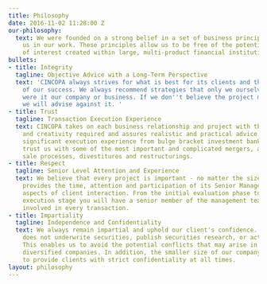 ```yaml
---
title: Philosophy
date: 2016-11-02 11:28:00 Z
our-philosophy:
  text: We were founded on a strong belief in a set of business principles that guide
    us in our work. These principles allow us to be free of the potential conflicts
    of interest created within large, multi-product financial institutions.
bullets:
- title: Integrity
  tagline: Objective Advice with a Long-Term Perspective
  text: 'CINCOPA always strives for what is best for its clients and this is the root
    of our success. We always recommend strategies that only we ourselves would pursue
    were it our company or business. If we don''t believe the project meets the standard
    we will advise against it. '
- title: Trust
  tagline: Transaction Execution Experience
  text: CINCOPA takes on each business relationship and project with the imagination
    and creativity required and assures realistic and practical advice. We possess
    significant execution experience from bulge bracket investment banks. Companies
    trust us with some of the most important and complicated mergers, acquisitions,
    sale processes, divestitures and restructurings.
- title: Respect
  tagline: Senior Level Attention and Experience
  text: We believe that every project is important - no matter the size. Epstein Capital
    provides the time, attention and participation of its Senior Management in all
    aspects of client interaction. From the initial evaluation phase to the final
    execution stage you will have a senior member of the management team directly
    involved in every transaction.
- title: Impartiality
  tagline: Independence and Confidentiality
  text: We always remain impartial and uphold our client's confidence. Epstein Capital
    does not underwrite securities, publish securities research, or act as a lender.
    This enables us to avoid the potential conflicts that may arise in larger, more
    diversified companies. In addition, the smaller size of our company enables us
    to provide clients with strict confidentiality at all times.
layout: philosophy
---
```


